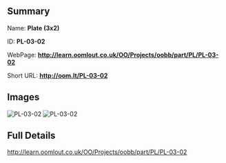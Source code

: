 

## Summary
 
Name: __Plate (3x2)__

ID: __PL-03-02__

WebPage: __http://learn.oomlout.co.uk/OO/Projects/oobb/part/PL/PL-03-02__

Short URL: __http://oom.lt/PL-03-02__


## Images
![PL-03-02](http://oomlout.com/oobb-gen/parts/PL/PL-03-02/PL-03-02_01_420.jpg)
![PL-03-02](http://oomlout.com/oobb-gen/parts/PL/PL-03-02/PL-03-02_420.png)




## Full Details

 http://learn.oomlout.co.uk/OO/Projects/oobb/part/PL/PL-03-02

